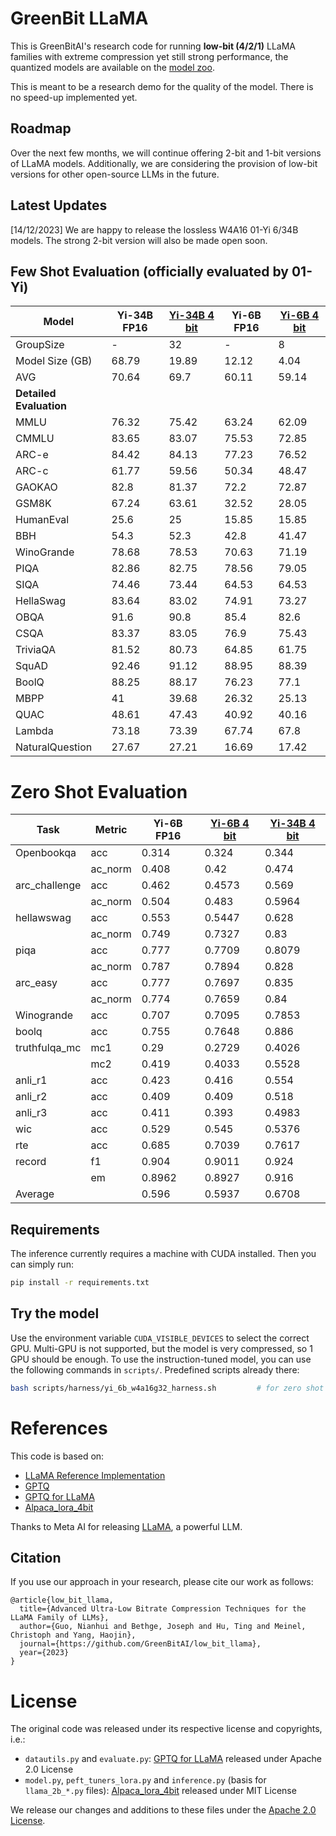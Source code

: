 # GreenBit LLaMA

This is GreenBitAI's research code for running **low-bit (4/2/1)** LLaMA families with extreme compression yet still strong performance, the quantized models are available on the [model zoo](https://huggingface.co/GreenBitAI?sort_models=downloads#models).

This is meant to be a research demo for the quality of the model.
There is no speed-up implemented yet.

## Roadmap

Over the next few months, we will continue offering 2-bit and 1-bit versions of LLaMA models.
Additionally, we are considering the provision of low-bit versions for other open-source LLMs in the future.

## Latest Updates
[14/12/2023] We are happy to release the lossless W4A16 01-Yi 6/34B models. The strong 2-bit version will also be made open soon.

## Few Shot Evaluation (officially evaluated by 01-Yi)
| Model          | Yi-34B FP16| [Yi-34B 4 bit](https://huggingface.co/GreenBitAI/yi-34b-w4a16g32) | Yi-6B FP16 | [Yi-6B 4 bit](https://huggingface.co/GreenBitAI/yi-6b-w4a16g32) |
|----------------|-----------|----------|----------|---------|
| GroupSize      | -         | 32       | -        | 8       |
| Model Size (GB)| 68.79     | 19.89    | 12.12    | 4.04    |
| AVG            | 70.64     | 69.7     | 60.11    | 59.14   |
| **Detailed Evaluation** | | | | |
| MMLU           | 76.32     | 75.42    | 63.24    | 62.09   |
| CMMLU          | 83.65     | 83.07    | 75.53    | 72.85   |
| ARC-e          | 84.42     | 84.13    | 77.23    | 76.52   |
| ARC-c          | 61.77     | 59.56    | 50.34    | 48.47   |
| GAOKAO         | 82.8      | 81.37    | 72.2     | 72.87   |
| GSM8K          | 67.24     | 63.61    | 32.52    | 28.05   |
| HumanEval      | 25.6      | 25       | 15.85    | 15.85   |
| BBH            | 54.3      | 52.3     | 42.8     | 41.47   |
| WinoGrande     | 78.68     | 78.53    | 70.63    | 71.19   |
| PIQA           | 82.86     | 82.75    | 78.56    | 79.05   |
| SIQA           | 74.46     | 73.44    | 64.53    | 64.53   |
| HellaSwag      | 83.64     | 83.02    | 74.91    | 73.27   |
| OBQA           | 91.6      | 90.8     | 85.4     | 82.6    |
| CSQA           | 83.37     | 83.05    | 76.9     | 75.43   |
| TriviaQA       | 81.52     | 80.73    | 64.85    | 61.75   |
| SquAD          | 92.46     | 91.12    | 88.95    | 88.39   |
| BoolQ          | 88.25     | 88.17    | 76.23    | 77.1    |
| MBPP           | 41        | 39.68    | 26.32    | 25.13   |
| QUAC           | 48.61     | 47.43    | 40.92    | 40.16   |
| Lambda         | 73.18     | 73.39    | 67.74    | 67.8    |
| NaturalQuestion| 27.67     | 27.21    | 16.69    | 17.42   |


# Zero Shot Evaluation
| Task          | Metric | Yi-6B FP16 | [Yi-6B 4 bit](https://huggingface.co/GreenBitAI/yi-6b-w4a16g32) | [Yi-34B 4 bit](https://huggingface.co/GreenBitAI/yi-34b-w4a16g32) |
|---------------|--------|---------|-------------|--------------|
| Openbookqa    | acc    | 0.314   | 0.324       | 0.344        |
|               | ac_norm| 0.408   | 0.42        | 0.474        |
| arc_challenge | acc    | 0.462   | 0.4573      | 0.569        |
|               | ac_norm| 0.504   | 0.483       | 0.5964       |
| hellawswag    | acc    | 0.553   | 0.5447      | 0.628        |
|               | ac_norm| 0.749   | 0.7327      | 0.83         |
| piqa          | acc    | 0.777   | 0.7709      | 0.8079       |
|               | ac_norm| 0.787   | 0.7894      | 0.828        |
| arc_easy      | acc    | 0.777   | 0.7697      | 0.835        |
|               | ac_norm| 0.774   | 0.7659      | 0.84         |
| Winogrande    | acc    | 0.707   | 0.7095      | 0.7853       |
| boolq         | acc    | 0.755   | 0.7648      | 0.886        |
| truthfulqa_mc | mc1    | 0.29    | 0.2729      | 0.4026       |
|               | mc2    | 0.419   | 0.4033      | 0.5528       |
| anli_r1       | acc    | 0.423   | 0.416       | 0.554        |
| anli_r2       | acc    | 0.409   | 0.409       | 0.518        |
| anli_r3       | acc    | 0.411   | 0.393       | 0.4983       |
| wic           | acc    | 0.529   | 0.545       | 0.5376       |
| rte           | acc    | 0.685   | 0.7039      | 0.7617       |
| record        | f1     | 0.904   | 0.9011      | 0.924        |
|               | em     | 0.8962  | 0.8927      | 0.916        |
| Average       |        | 0.596   | 0.5937      | 0.6708       |

## Requirements

The inference currently requires a machine with CUDA installed.
Then you can simply run:

```bash
pip install -r requirements.txt
```

## Try the model

Use the environment variable `CUDA_VISIBLE_DEVICES` to select the correct GPU.
Multi-GPU is not supported, but the model is very compressed, so 1 GPU should be enough.
To use the instruction-tuned model, you can use the following commands
in ```scripts/```. Predefined scripts already there:

```bash
bash scripts/harness/yi_6b_w4a16g32_harness.sh         # for zero shot evaluation of the lossless 4-bit 01-yi model
```

# References

This code is based on:

- [LLaMA Reference Implementation](https://github.com/facebookresearch/llama)
- [GPTQ](https://github.com/IST-DASLab/gptq)
- [GPTQ for LLaMA](https://github.com/qwopqwop200/GPTQ-for-LLaMa)
- [Alpaca_lora_4bit](https://github.com/johnsmith0031/alpaca_lora_4bit)

Thanks to Meta AI for releasing [LLaMA](https://arxiv.org/abs/2302.13971), a powerful LLM.

## Citation
If you use our approach in your research, please cite our work as follows:
```
@article{low_bit_llama,
  title={Advanced Ultra-Low Bitrate Compression Techniques for the LLaMA Family of LLMs},
  author={Guo, Nianhui and Bethge, Joseph and Hu, Ting and Meinel, Christoph and Yang, Haojin},
  journal={https://github.com/GreenBitAI/low_bit_llama},
  year={2023}
}
```

# License

The original code was released under its respective license and copyrights, i.e.:

- `datautils.py` and `evaluate.py`:
[GPTQ for LLaMA](https://github.com/qwopqwop200/GPTQ-for-LLaMa) released under Apache 2.0 License
- `model.py`, `peft_tuners_lora.py` and `inference.py` (basis for `llama_2b_*.py` files):
[Alpaca_lora_4bit](https://github.com/johnsmith0031/alpaca_lora_4bit) released under MIT License

We release our changes and additions to these files under the [Apache 2.0 License](LICENSE).
